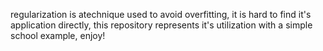 regularization is atechnique used to avoid overfitting, it is hard to find it's application directly, this repository represents it's utilization with a simple school example, enjoy!
